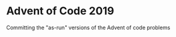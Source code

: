 Advent of Code 2019
===================

Committing the "as-run" versions of the Advent of code problems
